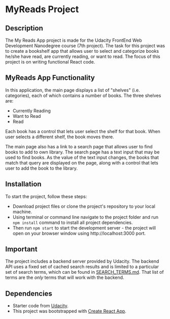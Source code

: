 # MyReads Project

## Description

The My Reads App project is made for the Udacity FrontEnd Web Development Nanodegree course (7th project). The task for this project was to create a bookshelf app that allows user to select and categorize books he/she have read, are currently reading, or want to read. The focus of this project is on writing functional React code.

## MyReads App Functionality

In this application, the main page displays a list of "shelves" (i.e. categories), each of which contains a number of books. The three shelves are:

- Currently Reading
- Want to Read
- Read

Each book has a control that lets user select the shelf for that book. When user selects a different shelf, the book moves there.

The main page also has a link to a search page that allows user to find books to add to own library. The search page has a text input that may be used to find books. As the value of the text input changes, the books that match that query are displayed on the page, along with a control that lets user to add the book to the library.

## Installation

To start the project, follow these steps:

- Download project files or clone the project's repository to your local machine.
- Using terminal or command line navigate to the project folder and run `npm install` command to install all project dependencies.
- Then run `npm start` to start the development server - the project will open on your browser window using http://localhost:3000 port.

## Important

The project includes a backend server provided by Udacity.
The backend API uses a fixed set of cached search results and is limited to a particular set of search terms, which can be found in [SEARCH_TERMS.md](SEARCH_TERMS.md). That list of terms are the _only_ terms that will work with the backend.

## Dependencies

- Starter code from [Udacity](https://github.com/udacity/reactnd-project-myreads-starter).
- This project was bootstrapped with [Create React App](https://github.com/facebookincubator/create-react-app).
